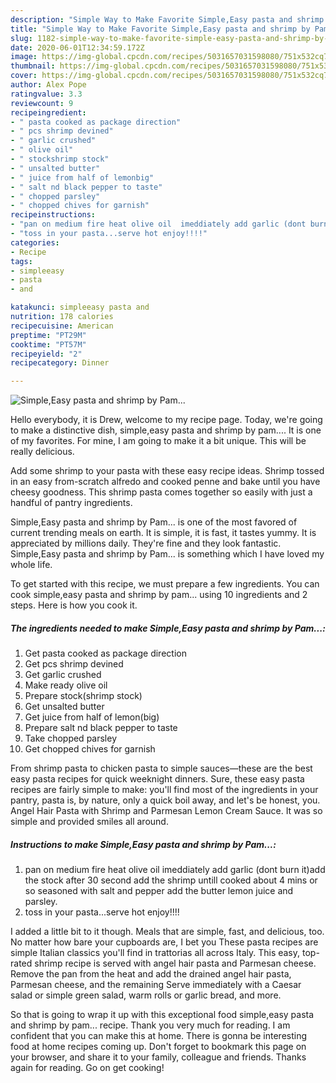```yaml
---
description: "Simple Way to Make Favorite Simple,Easy pasta and shrimp by Pam..."
title: "Simple Way to Make Favorite Simple,Easy pasta and shrimp by Pam..."
slug: 1182-simple-way-to-make-favorite-simple-easy-pasta-and-shrimp-by-pam
date: 2020-06-01T12:34:59.172Z
image: https://img-global.cpcdn.com/recipes/5031657031598080/751x532cq70/simpleeasy-pasta-and-shrimp-by-pam-recipe-main-photo.jpg
thumbnail: https://img-global.cpcdn.com/recipes/5031657031598080/751x532cq70/simpleeasy-pasta-and-shrimp-by-pam-recipe-main-photo.jpg
cover: https://img-global.cpcdn.com/recipes/5031657031598080/751x532cq70/simpleeasy-pasta-and-shrimp-by-pam-recipe-main-photo.jpg
author: Alex Pope
ratingvalue: 3.3
reviewcount: 9
recipeingredient:
- " pasta cooked as package direction"
- " pcs shrimp devined"
- " garlic crushed"
- " olive oil"
- " stockshrimp stock"
- " unsalted butter"
- " juice from half of lemonbig"
- " salt nd black pepper to taste"
- " chopped parsley"
- " chopped chives for garnish"
recipeinstructions:
- "pan on medium fire heat olive oil  imeddiately add garlic (dont burn it)add the stock after 30 second add the shrimp untill cooked about 4 mins or so seasoned with salt and pepper add the butter lemon juice and parsley."
- "toss in your pasta...serve hot enjoy!!!!"
categories:
- Recipe
tags:
- simpleeasy
- pasta
- and

katakunci: simpleeasy pasta and 
nutrition: 178 calories
recipecuisine: American
preptime: "PT29M"
cooktime: "PT57M"
recipeyield: "2"
recipecategory: Dinner

---
```



![Simple,Easy pasta and shrimp by Pam...](https://img-global.cpcdn.com/recipes/5031657031598080/751x532cq70/simpleeasy-pasta-and-shrimp-by-pam-recipe-main-photo.jpg)

Hello everybody, it is Drew, welcome to my recipe page. Today, we're going to make a distinctive dish, simple,easy pasta and shrimp by pam.... It is one of my favorites. For mine, I am going to make it a bit unique. This will be really delicious.

Add some shrimp to your pasta with these easy recipe ideas. Shrimp tossed in an easy from-scratch alfredo and cooked penne and bake until you have cheesy goodness. This shrimp pasta comes together so easily with just a handful of pantry ingredients.

Simple,Easy pasta and shrimp by Pam... is one of the most favored of current trending meals on earth. It is simple, it is fast, it tastes yummy. It is appreciated by millions daily. They're fine and they look fantastic. Simple,Easy pasta and shrimp by Pam... is something which I have loved my whole life.


To get started with this recipe, we must prepare a few ingredients. You can cook simple,easy pasta and shrimp by pam... using 10 ingredients and 2 steps. Here is how you cook it.

<!--inarticleads1-->

##### The ingredients needed to make Simple,Easy pasta and shrimp by Pam...:

1. Get  pasta cooked as package direction
1. Get  pcs shrimp devined
1. Get  garlic crushed
1. Make ready  olive oil
1. Prepare  stock(shrimp stock)
1. Get  unsalted butter
1. Get  juice from half of lemon(big)
1. Prepare  salt nd black pepper to taste
1. Take  chopped parsley
1. Get  chopped chives for garnish


From shrimp pasta to chicken pasta to simple sauces—these are the best easy pasta recipes for quick weeknight dinners. Sure, these easy pasta recipes are fairly simple to make: you&#39;ll find most of the ingredients in your pantry, pasta is, by nature, only a quick boil away, and let&#39;s be honest, you. Angel Hair Pasta with Shrimp and Parmesan Lemon Cream Sauce. It was so simple and provided smiles all around. 

<!--inarticleads2-->

##### Instructions to make Simple,Easy pasta and shrimp by Pam...:

1. pan on medium fire heat olive oil  imeddiately add garlic (dont burn it)add the stock after 30 second add the shrimp untill cooked about 4 mins or so seasoned with salt and pepper add the butter lemon juice and parsley.
1. toss in your pasta...serve hot enjoy!!!!


I added a little bit to it though. Meals that are simple, fast, and delicious, too. No matter how bare your cupboards are, I bet you These pasta recipes are simple Italian classics you&#39;ll find in trattorias all across Italy. This easy, top-rated shrimp recipe is served with angel hair pasta and Parmesan cheese. Remove the pan from the heat and add the drained angel hair pasta, Parmesan cheese, and the remaining Serve immediately with a Caesar salad or simple green salad, warm rolls or garlic bread, and more. 

So that is going to wrap it up with this exceptional food simple,easy pasta and shrimp by pam... recipe. Thank you very much for reading. I am confident that you can make this at home. There is gonna be interesting food at home recipes coming up. Don't forget to bookmark this page on your browser, and share it to your family, colleague and friends. Thanks again for reading. Go on get cooking!
